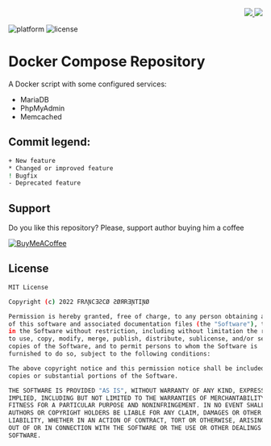 <p align="right">
  <a href="https://www.linkedin.com/in/franksorro">
    <img src="https://img.shields.io/static/v1?label=&message=LinkedIn&color=0e76a8&style=for-the-badge&logo=linkedin&logoColor=white" />
  </a>
  <a href="https://twitter.com/franksorro">
    <img src="https://img.shields.io/static/v1?label=&message=Twitter&color=00acee&style=for-the-badge&logo=twitter&logoColor=white" />
  </a>
</p>

![platform](https://img.shields.io/static/v1?label=Platform&message=Docker&color=0db7ed) ![license](https://img.shields.io/static/v1?label=License&message=MIT&color=909090)

# Docker Compose Repository
A Docker script with some configured services:

- MariaDB
- PhpMyAdmin
- Memcached

## Commit legend:
```sh
+ New feature
* Changed or improved feature
! Bugfix
- Deprecated feature
```

## Support
Do you like this repository? Please, support author buying him a coffee

[![BuyMeACoffee](https://www.buymeacoffee.com/assets/img/custom_images/orange_img.png)](https://www.buymeacoffee.com/franksorro)

## License
```sh
MIT License

Copyright (c) 2022 FRΛƝCƎƧCØ ƧØЯRƎƝTIƝØ

Permission is hereby granted, free of charge, to any person obtaining a copy
of this software and associated documentation files (the "Software"), to deal
in the Software without restriction, including without limitation the rights
to use, copy, modify, merge, publish, distribute, sublicense, and/or sell
copies of the Software, and to permit persons to whom the Software is
furnished to do so, subject to the following conditions:

The above copyright notice and this permission notice shall be included in all
copies or substantial portions of the Software.

THE SOFTWARE IS PROVIDED "AS IS", WITHOUT WARRANTY OF ANY KIND, EXPRESS OR
IMPLIED, INCLUDING BUT NOT LIMITED TO THE WARRANTIES OF MERCHANTABILITY,
FITNESS FOR A PARTICULAR PURPOSE AND NONINFRINGEMENT. IN NO EVENT SHALL THE
AUTHORS OR COPYRIGHT HOLDERS BE LIABLE FOR ANY CLAIM, DAMAGES OR OTHER
LIABILITY, WHETHER IN AN ACTION OF CONTRACT, TORT OR OTHERWISE, ARISING FROM,
OUT OF OR IN CONNECTION WITH THE SOFTWARE OR THE USE OR OTHER DEALINGS IN THE
SOFTWARE.
```

